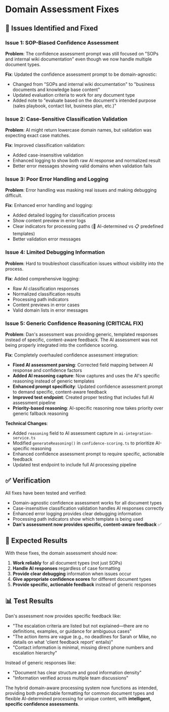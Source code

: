 # Domain Assessment Fixes

## 🐛 Issues Identified and Fixed

### Issue 1: SOP-Biased Confidence Assessment
**Problem**: The confidence assessment prompt was still focused on "SOPs and internal wiki documentation" even though we now handle multiple document types.

**Fix**: Updated the confidence assessment prompt to be domain-agnostic:
- Changed from "SOPs and internal wiki documentation" to "business documents and knowledge base content"
- Updated evaluation criteria to work for any document type
- Added note to "evaluate based on the document's intended purpose (sales playbook, contact list, business plan, etc.)"

### Issue 2: Case-Sensitive Classification Validation
**Problem**: AI might return lowercase domain names, but validation was expecting exact case matches.

**Fix**: Improved classification validation:
- Added case-insensitive validation
- Enhanced logging to show both raw AI response and normalized result
- Better error messages showing valid domains when validation fails

### Issue 3: Poor Error Handling and Logging
**Problem**: Error handling was masking real issues and making debugging difficult.

**Fix**: Enhanced error handling and logging:
- Added detailed logging for classification process
- Show content preview in error logs
- Clear indicators for processing paths (🤖 AI-determined vs 📋 predefined templates)
- Better validation error messages

### Issue 4: Limited Debugging Information
**Problem**: Hard to troubleshoot classification issues without visibility into the process.

**Fix**: Added comprehensive logging:
- Raw AI classification responses
- Normalized classification results
- Processing path indicators
- Content previews in error cases
- Valid domain lists in error messages

### Issue 5: Generic Confidence Reasoning (CRITICAL FIX)
**Problem**: Dan's assessment was providing generic, templated responses instead of specific, content-aware feedback. The AI assessment was not being properly integrated into the confidence scoring.

**Fix**: Completely overhauled confidence assessment integration:
- **Fixed AI assessment parsing**: Corrected field mapping between AI response and confidence factors
- **Added AI reasoning capture**: Now captures and uses the AI's specific reasoning instead of generic templates
- **Enhanced prompt specificity**: Updated confidence assessment prompt to demand specific, content-aware feedback
- **Improved test endpoint**: Created proper testing that includes full AI assessment pipeline
- **Priority-based reasoning**: AI-specific reasoning now takes priority over generic fallback reasoning

**Technical Changes**:
- Added `reasoning` field to AI assessment capture in `ai-integration-service.ts`
- Modified `generateReasoning()` in `confidence-scoring.ts` to prioritize AI-specific reasoning
- Enhanced confidence assessment prompt to require specific, actionable feedback
- Updated test endpoint to include full AI processing pipeline

## ✅ Verification

All fixes have been tested and verified:
- Domain-agnostic confidence assessment works for all document types
- Case-insensitive classification validation handles AI responses correctly
- Enhanced error logging provides clear debugging information
- Processing path indicators show which template is being used
- **Dan's assessment now provides specific, content-aware feedback** ✅

## 🎯 Expected Results

With these fixes, the domain assessment should now:
1. **Work reliably** for all document types (not just SOPs)
2. **Handle AI responses** regardless of case formatting
3. **Provide clear debugging** information when issues occur
4. **Give appropriate confidence scores** for different document types
5. **Provide specific, actionable feedback** instead of generic responses

## 📊 Test Results

Dan's assessment now provides specific feedback like:
- "The escalation criteria are listed but not explained—there are no definitions, examples, or guidance for ambiguous cases"
- "The action items are vague (e.g., no deadlines for Sarah or Mike, no details on what 'client feedback report' entails)"
- "Contact information is minimal, missing direct phone numbers and escalation hierarchy"

Instead of generic responses like:
- "Document has clear structure and good information density"
- "Information verified across multiple team discussions"

The hybrid domain-aware processing system now functions as intended, providing both predictable formatting for common document types and flexible AI-determined processing for unique content, with **intelligent, specific confidence assessments**.